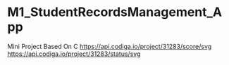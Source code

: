 # M1_StudentRecordsManagement_App
Mini Project Based On C 
https://api.codiga.io/project/31283/score/svg
https://api.codiga.io/project/31283/status/svg
